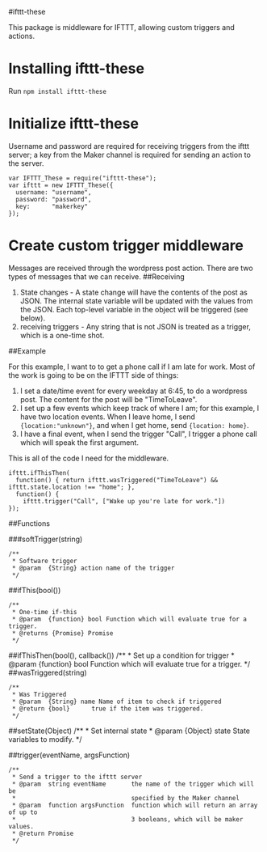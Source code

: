 #ifttt-these

This package is middleware for IFTTT, allowing custom triggers and actions.

# Installing ifttt-these
Run `npm install ifttt-these`

# Initialize ifttt-these

Username and password are required for receiving triggers from the ifttt server; a key from the Maker channel is required for sending an action to the server.

    var IFTTT_These = require("ifttt-these");
    var ifttt = new IFTTT_These({
      username: "username",
      password: "password", 
      key:      "makerkey"
    });

# Create custom trigger middleware
Messages are received through the wordpress post action. There are two types of messages that we can receive. 
##Receiving
1. State changes - A state change will have the contents of the post as JSON. The internal state variable will be updated with the values from the JSON. Each top-level variable in the object will be triggered (see below).
2. receiving triggers - Any string that is not JSON is treated as a trigger, which is a one-time shot.

##Example


For this example, I want to to get a phone call if I am late for work. Most of the work is going to be on the IFTTT side of things:

1. I set a date/time event for every weekday at 6:45, to do a wordpress post. The content for the post will be "TimeToLeave".
2. I set up a few events which keep track of where I am; for this example, I have two location events. When I leave home, I send `{location:"unknown"}`, and when I get home, send `{location: home}`.
3. I have a final event, when I send the trigger "Call", I trigger a phone call which will speak the first argument.


This is all of the code I need for the middleware.

    ifttt.ifThisThen(
      function() { return ifttt.wasTriggered("TimeToLeave") && ifttt.state.location !== "home"; },
      function() { 
        ifttt.trigger("Call", ["Wake up you're late for work."]) 
    });

##Functions

###softTrigger(string)

    /**
     * Software trigger
     * @param  {String} action name of the trigger
     */
    

##ifThis(bool()) 

    /**
     * One-time if-this
     * @param  {function} bool Function which will evaluate true for a trigger.
     * @returns {Promise} Promise
     */

##ifThisThen(bool(), callback())
    /**
     * Set up a condition for trigger
     * @param  {function} bool Function which will evaluate true for a trigger.
     */
##wasTriggered(string)

    /**
     * Was Triggered
     * @param  {String} name Name of item to check if triggered
     * @return {bool}      true if the item was triggered.
     */
  
##setState(Object)
    /**
     * Set internal state
     * @param {Object} state State variables to modify.
     */


##trigger(eventName, argsFunction)

    /**
     * Send a trigger to the ifttt server 
     * @param  string eventName       the name of the trigger which will be 
     *                                specified by the Maker channel
     * @param  function argsFunction  function which will return an array of up to 
     *                                3 booleans, which will be maker values.
     * @return Promise              
     */

